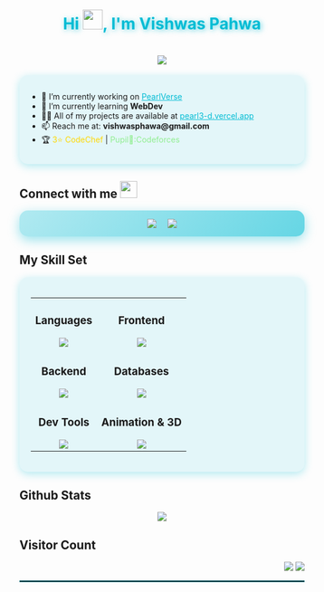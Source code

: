 <h1 align="center" style="color: #00bcd4; text-shadow: 2px 2px 10px rgba(0, 188, 212, 0.6);">
    Hi <img width="35" src="https://raw.githubusercontent.com/nixin72/nixin72/master/wave.gif">, I'm Vishwas Pahwa
</h1>

<h1 align="center">
    <img src="https://readme-typing-svg.herokuapp.com/?lines=A+passionate+Student+from+India;Web+Developer;Currently+learning+WebDev&center=true&size=20&color=00bcd4">
</h1>

<div style="background: rgba(0, 188, 212, 0.1); border-radius: 15px; padding: 15px; box-shadow: 0 4px 15px rgba(0, 188, 212, 0.3);">
<ul>
    <li>🔭 I’m currently working on <a href="https://github.com/ScorchedPearl/PearlVerse" style="color: #00bcd4;">PearlVerse</a></li>
    <li>🌱 I’m currently learning <strong>WebDev</strong></li>
    <li>👨‍💻 All of my projects are available at <a href="https://pearl3-d.vercel.app" style="color: #00bcd4;">pearl3-d.vercel.app</a></li>
    <li>📫 Reach me at: <strong>vishwasphawa@gmail.com</strong></li>
    <li>🏆 <span style="color: gold;">3⭐ CodeChef</span> | <span style="color: lightgreen;">Pupil💚:Codeforces</span></li>
</ul>
</div>

## Connect with me <img src="https://media.giphy.com/media/iY8CRBdQXODJSCERIr/giphy.gif" width="30" height="30" style="margin-right: 10px;">
<div align="center" style="display: flex; justify-content: center; gap: 20px; background: linear-gradient(135deg, rgba(0, 188, 212, 0.3), rgba(0, 188, 212, 0.6)); padding: 15px; border-radius: 15px; box-shadow: 0 6px 20px rgba(0, 188, 212, 0.4);">
    <a href="https://linkedin.com/in/vishwas-pahwa-694928328" target="_blank" style="text-decoration: none; transition: transform 0.3s ease-in-out;">
        <img src="https://img.shields.io/badge/LinkedIn-00bcd4?style=for-the-badge&logo=linkedin&logoColor=white" />
    </a>
    <a href="https://instagram.com/vishwas.16_0" target="_blank" style="text-decoration: none; transition: transform 0.3s ease-in-out;">
        <img src="https://img.shields.io/badge/Instagram-00bcd4?style=for-the-badge&logo=instagram&logoColor=white" />
    </a>
</div>

## My Skill Set
<div align="center" style="background: rgba(0, 188, 212, 0.1); border-radius: 15px; padding: 20px; box-shadow: 0 4px 15px rgba(0, 188, 212, 0.3);">
    <table style="width: 100%; text-align: center; border-spacing: 15px;">
        <tr>
            <td><h3>Languages</h3><img src="https://skillicons.dev/icons?i=cpp,python,js,ts,html,css" /></td>
            <td><h3>Frontend</h3><img src="https://skillicons.dev/icons?i=react,nextjs,tailwind,figma" /></td>
        </tr>
        <tr>
            <td><h3>Backend</h3><img src="https://skillicons.dev/icons?i=nodejs,express,graphql,websocket" /></td>
            <td><h3>Databases</h3><img src="https://skillicons.dev/icons?i=mongodb,postgresql,redis,supabase,prisma" /></td>
        </tr>
        <tr>
            <td><h3>Dev Tools</h3><img src="https://skillicons.dev/icons?i=turborepo,postman,vite,redux" /></td>
            <td><h3>Animation & 3D</h3><img src="https://skillicons.dev/icons?i=threejs,gsap,p5js" /></td>
        </tr>
    </table>
</div>

## Github Stats
<div align="center">
    <img src="https://github-readme-stats.vercel.app/api?username=scorchedpearl&show_icons=true&theme=radical" />
</div>

## Visitor Count
<div align="right">
  <img src="https://komarev.com/ghpvc/?username=scorchedpearl&label=Visitors&color=00bcd4">
  <img src="https://img.shields.io/github/followers/scorchedpearl.svg?style=social&label=Follow">
</div>

<hr style="border: 1px solid rgba(0, 188, 212, 0.5);">
